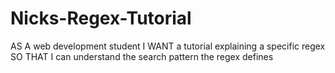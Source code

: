 # Nicks-Regex-Tutorial
AS A web development student I WANT a tutorial explaining a specific regex SO THAT I can understand the search pattern the regex defines
